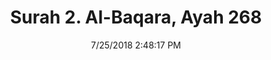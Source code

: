 ---
title       : "Surah 2. Al-Baqara, Ayah 268"
date        : 7/25/2018 2:48:17 PM
draft       : false
type        : "quran"
layout      : "compare"
BookCode    : "CMP"
SurahNumber : "2"
AyahNumber  : "268"
TotalAyah   : "286"
---